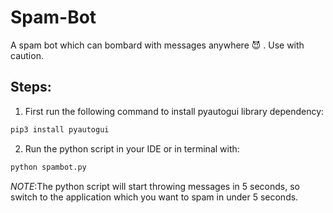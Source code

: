 # Spam-Bot
A spam bot which can bombard with messages anywhere 😈 . Use with caution.

## Steps:
1.  First run the following command to install pyautogui library dependency:
```bash
pip3 install pyautogui
```
2. Run the python script in your IDE or in terminal with:
```bash
python spambot.py
```
*NOTE*:The python script will start throwing messages in 5 seconds, so switch to the application which you want to spam in under 5 seconds.
